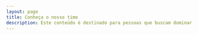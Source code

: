 ```yaml
---
layout: page
title: Conheça o nosso time
description: Este conteúdo é destinado para pessoas que buscam dominar linguagens de programação como o Java
---
```


<script setup>
import {
  VPTeamPage,
  VPTeamPageTitle,
  VPTeamPageSection,
  VPTeamMembers
} from 'vitepress/theme'
import { core, emeriti } from './_data/team'
</script>

<VPTeamPage>
  <VPTeamPageTitle>
    <template #title>Conheça o projeto</template>
    <template #lead>
       Este conteúdo é destinado para pessoas que buscam dominar linguagens de programação como o Java
    </template>
  </VPTeamPageTitle>
  <VPTeamMembers :members="core" />
  <VPTeamPageSection>
    <template #title>Team Emeriti</template>
    <template #lead>
      Aquí destacamos a algunos miembros del equipo que ya no están activos y que han hecho valiosas
      contribuciones en el pasado.
    </template>
    <template #members>
      <VPTeamMembers size="small" :members="emeriti" />
    </template>
  </VPTeamPageSection>
</VPTeamPage>
